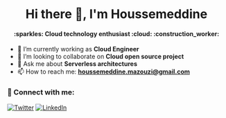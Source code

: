 <div align="center">
<h1 align="center"> Hi there 👋, I'm Houssemeddine </h1>
<h4 align="center"> :sparkles: Cloud technology enthusiast :cloud: :construction_worker: </h4>
</div>


- 🔭 I’m currently working as **Cloud Engineer**
- 👯 I’m looking to collaborate on **Cloud open source project**
- 💬 Ask me about **Serverless architectures**
- 📫 How to reach me: **houssemeddine.mazouzi@gmail.com**


### 🤝 Connect with me:

[![Twitter](https://img.shields.io/badge/Twitter-1DA1F2?style=for-the-badge&logo=twitter&logoColor=white)](https://twitter.com/hemazouzi)
[![LinkedIn](https://img.shields.io/badge/LinkedIn-0077B5?style=for-the-badge&logo=linkedin&logoColor=white)]([https://www.linkedin.com/in/itsrakeshdotco](https://www.linkedin.com/in/houssemeddine-mazouzi-me/))

